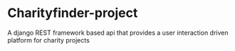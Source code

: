 # Charityfinder-project
A django REST framework based api that provides a user interaction driven platform for charity projects
